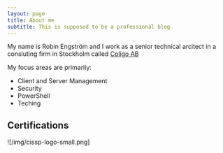 ```yaml
---
layout: page
title: About me
subtitle: This is supposed to be a professional blog
---
```


My name is Robin Engström and I work as a senior technical arcitect in a consluting firm in Stockholm called [Coligo AB](http://www.coligo.se)

My focus areas are primarily:

- Client and Server Management
- Security
- PowerShell
- Teching

## Certifications

![/img/cissp-logo-small.png]
